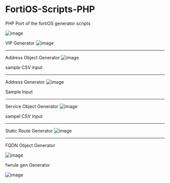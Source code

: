# FortiOS-Scripts-PHP
PHP Port of the fortiOS generator scripts


![image](https://github.com/samuelheinrich/FortiOS-Scripts-PHP/assets/16579232/5bc32db2-a817-4a07-9d0e-55ef54ac3b23)



VIP Generator
![image](https://github.com/samuelheinrich/FortiOS-Scripts-PHP/assets/16579232/60ede79e-e441-43f9-ae31-e5a08d688f1f)


------

Address Object Generator
![image](https://github.com/samuelheinrich/FortiOS-Scripts-PHP/assets/16579232/9728f19d-88d5-4b6b-b94f-7bb5ce2530c5)

sample CSV input

------

Address Generator
![image](https://github.com/samuelheinrich/FortiOS-Scripts-PHP/assets/16579232/196b12bc-5e88-40a4-bd1d-b79451864262)


Sample Input


------

Service Object Generator
![image](https://github.com/samuelheinrich/FortiOS-Scripts-PHP/assets/16579232/b949df21-c9be-45f1-80fa-fe7d496a6bd3)


sampel CSV Input


------

Static Route Generator
![image](https://github.com/samuelheinrich/FortiOS-Scripts-PHP/assets/16579232/d0f85174-3a7e-4e40-8e75-b71b804558e5)


------

FQDN Object Generator

![image](https://github.com/samuelheinrich/FortiOS-Scripts-PHP/assets/16579232/b04ec128-2791-4092-aedd-de1269e134c0)



fwrule gen Generator

![image](https://github.com/samuelheinrich/FortiOS-Scripts-PHP/assets/16579232/b92f5eaa-a075-49ed-a769-b6ec49c5f6a9)
